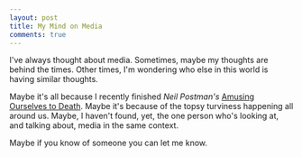 ```yaml
---
layout: post
title: My Mind on Media
comments: true
---
```

I've always thought about media. Sometimes, maybe my thoughts are behind the times.
Other times, I'm wondering who else in this world is having similar thoughts.

Maybe
it's all because I recently finished *Neil Postman's*
[Amusing Ourselves to Death](https://www.goodreads.com/book/show/6594462-amusing-ourselves-to-death).
Maybe it's because of the topsy turviness happening all around us. Maybe, I haven't
found, yet, the one person who's looking at, and talking about, media in the same
context.

Maybe if you know of someone you can let me know.
